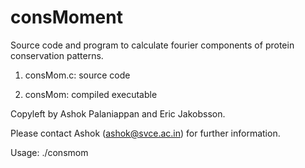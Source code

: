 # consMoment
Source code and program to calculate fourier components of protein conservation patterns.

1. consMom.c: source code

2. consMom: compiled executable

Copyleft by Ashok Palaniappan and Eric Jakobsson.

Please contact Ashok (ashok@svce.ac.in) for further information.

Usage:
./consmom <input-file> <block-length> <output-file>


